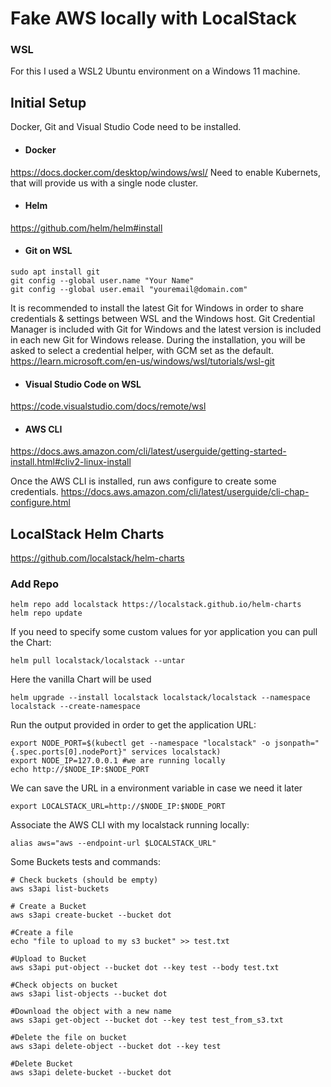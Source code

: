 # Fake AWS locally with LocalStack

### WSL
For this I used a WSL2 Ubuntu environment on a Windows 11 machine.

## Initial Setup
Docker, Git and Visual Studio Code need to be installed.

- #### Docker
https://docs.docker.com/desktop/windows/wsl/
Need to enable Kubernets, that will provide us with a single node cluster.
- #### Helm
https://github.com/helm/helm#install
- #### Git on WSL
```
sudo apt install git
git config --global user.name "Your Name"
git config --global user.email "youremail@domain.com"
```

It is recommended to install the latest Git for Windows in order to share credentials & settings between WSL and the Windows host. Git Credential Manager is included with Git for Windows and the latest version is included in each new Git for Windows release. During the installation, you will be asked to select a credential helper, with GCM set as the default. 
https://learn.microsoft.com/en-us/windows/wsl/tutorials/wsl-git 
- #### Visual Studio Code on WSL
https://code.visualstudio.com/docs/remote/wsl

- #### AWS CLI
https://docs.aws.amazon.com/cli/latest/userguide/getting-started-install.html#cliv2-linux-install

Once the AWS CLI is installed, run aws configure to create some credentials.
https://docs.aws.amazon.com/cli/latest/userguide/cli-chap-configure.html

## LocalStack Helm Charts
https://github.com/localstack/helm-charts

### Add Repo
```
helm repo add localstack https://localstack.github.io/helm-charts
helm repo update
```

If you need to specify some custom values for yor application you can pull the Chart:
```
helm pull localstack/localstack --untar
```

Here the vanilla Chart will be used
```
helm upgrade --install localstack localstack/localstack --namespace localstack --create-namespace
```

Run the output provided in order to get the application URL:
```
export NODE_PORT=$(kubectl get --namespace "localstack" -o jsonpath="{.spec.ports[0].nodePort}" services localstack)
export NODE_IP=127.0.0.1 #we are running locally
echo http://$NODE_IP:$NODE_PORT
```
We can save the URL in a environment variable in case we need it later
```
export LOCALSTACK_URL=http://$NODE_IP:$NODE_PORT
```

Associate the AWS CLI with my localstack running locally:
```
alias aws="aws --endpoint-url $LOCALSTACK_URL"
```

Some Buckets tests and commands:
```
# Check buckets (should be empty)
aws s3api list-buckets

# Create a Bucket
aws s3api create-bucket --bucket dot

#Create a file
echo "file to upload to my s3 bucket" >> test.txt

#Upload to Bucket
aws s3api put-object --bucket dot --key test --body test.txt

#Check objects on bucket
aws s3api list-objects --bucket dot

#Download the object with a new name
aws s3api get-object --bucket dot --key test test_from_s3.txt

#Delete the file on bucket
aws s3api delete-object --bucket dot --key test

#Delete Bucket
aws s3api delete-bucket --bucket dot
```